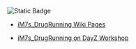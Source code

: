 ![Static Badge](https://img.shields.io/badge/GF%20Sadness%20Level-High-red?style=for-the-badge)

- [iM7s_DrugRunning Wiki Pages](https://www.notion.so/iM7s_Drug-Running-Mod-16670298035b804d95c9cf9b8868a99b)

- [iM7s_DrugRunning on DayZ Workshop](https://steamcommunity.com/sharedfiles/filedetails/?id=3465841846)


<!--
**iLLMannerSevs/iLLMannerSevs** is a ✨ _special_ ✨ repository because its `README.md` (this file) appears on your GitHub profile.

Here are some ideas to get you started:

- 🔭 I’m currently working on ...
- 🌱 I’m currently learning ...
- 👯 I’m looking to collaborate on ...
- 🤔 I’m looking for help with ...
- 💬 Ask me about ...
- 📫 How to reach me: ...
- 😄 Pronouns: ...
- ⚡ Fun fact: ...
-->

